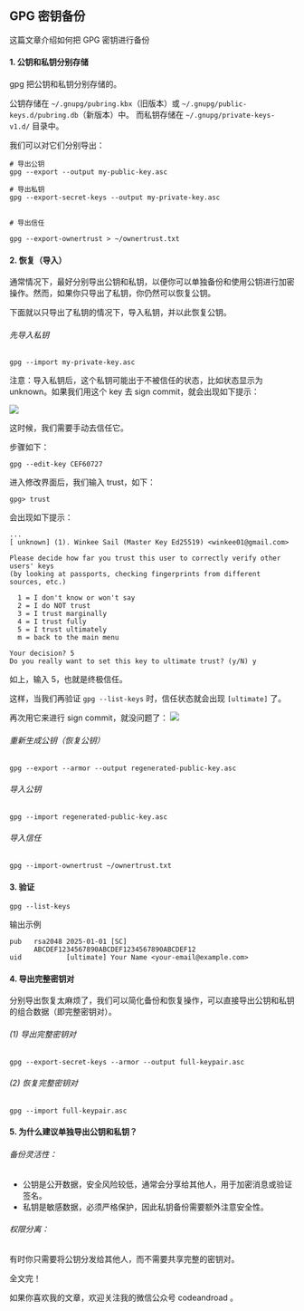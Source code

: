 ## GPG 密钥备份

这篇文章介绍如何把 GPG 密钥进行备份

#### 1. 公钥和私钥分别存储

gpg 把公钥和私钥分别存储的。

公钥存储在 `~/.gnupg/pubring.kbx`（旧版本）或 `~/.gnupg/public-keys.d/pubring.db`（新版本）中。
而私钥存储在 `~/.gnupg/private-keys-v1.d/` 目录中。

我们可以对它们分别导出：

```
# 导出公钥
gpg --export --output my-public-key.asc

# 导出私钥
gpg --export-secret-keys --output my-private-key.asc


# 导出信任

gpg --export-ownertrust > ~/ownertrust.txt
```


#### 2. 恢复（导入）

通常情况下，最好分别导出公钥和私钥，以便你可以单独备份和使用公钥进行加密操作。然而，如果你只导出了私钥，你仍然可以恢复公钥。

下面就以只导出了私钥的情况下，导入私钥，并以此恢复公钥。

###### 先导入私钥
```
gpg --import my-private-key.asc
```

注意：导入私钥后，这个私钥可能出于不被信任的状态，比如状态显示为 unknown。如果我们用这个 key 去 sign commit，就会出现如下提示：

![](https://us-article-images.oss-cn-shanghai.aliyuncs.com/screenshots/unknow_sign_key.png)

这时候，我们需要手动去信任它。

步骤如下：

```
gpg --edit-key CEF60727
```

进入修改界面后，我们输入 trust，如下：

```
gpg> trust
```

会出现如下提示：

```
...
[ unknown] (1). Winkee Sail (Master Key Ed25519) <winkee01@gmail.com>

Please decide how far you trust this user to correctly verify other users' keys
(by looking at passports, checking fingerprints from different sources, etc.)

  1 = I don't know or won't say
  2 = I do NOT trust
  3 = I trust marginally
  4 = I trust fully
  5 = I trust ultimately
  m = back to the main menu

Your decision? 5
Do you really want to set this key to ultimate trust? (y/N) y
```

如上，输入 5，也就是终极信任。

这样，当我们再验证 `gpg --list-keys` 时，信任状态就会出现 `[ultimate]` 了。


再次用它来进行 sign commit，就没问题了：
![](https://us-article-images.oss-cn-shanghai.aliyuncs.com/screenshots/ultimate_sign_key.png)

###### 重新生成公钥（恢复公钥）

```
gpg --export --armor --output regenerated-public-key.asc

```

###### 导入公钥

```
gpg --import regenerated-public-key.asc
```


###### 导入信任

```
gpg --import-ownertrust ~/ownertrust.txt
```


#### 3. 验证

```
gpg --list-keys
```

输出示例
```
pub   rsa2048 2025-01-01 [SC]
      ABCDEF1234567890ABCDEF1234567890ABCDEF12
uid           [ultimate] Your Name <your-email@example.com>
```


#### 4. 导出完整密钥对

分别导出恢复太麻烦了，我们可以简化备份和恢复操作，可以直接导出公钥和私钥的组合数据（即完整密钥对）。


###### (1) 导出完整密钥对

```
gpg --export-secret-keys --armor --output full-keypair.asc
```

###### (2) 恢复完整密钥对

```
gpg --import full-keypair.asc
```


#### 5. 为什么建议单独导出公钥和私钥？

###### 备份灵活性：
- 公钥是公开数据，安全风险较低，通常会分享给其他人，用于加密消息或验证签名。
- 私钥是敏感数据，必须严格保护，因此私钥备份需要额外注意安全性。

###### 权限分离：
有时你只需要将公钥分发给其他人，而不需要共享完整的密钥对。



全文完！

如果你喜欢我的文章，欢迎关注我的微信公众号 codeandroad 。




